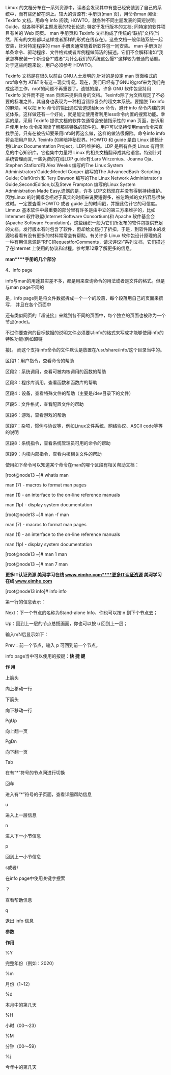 Limux 的文档分布在一系列资源中，读者会发现其中有些已经安装到了自己的系统中，而有些还留在网上。较大的资源有:
手册页(man 页)，用命令man 阅读:
Texinfo 文档，用命令 info 阅读;
HOWTO，就各种不同主题发表的简短说明;
Guide，就各种不同主题发表的较长论述;
特定于发行版本的文档;
同特定的软件项目有关的 Web 网页。
man 手册页和 Texinfo 文档构成了传统的“联机”文档(当然，所有的文档都以这样或者那样的形式在线存在)。这些文档一般伴随系统一起安装，针对特定程序的 man 手册页通常随着新软件包一同安装。
man 手册页对单条命令、驱动程序、文件格式或者库例程做简洁的描述。它们不会解释诸如“我该怎样安装一个新设备?”或者“为什么我们的系统这么慢?”这样较为普通的话题。对于这些问题来说，用户必须参考 HOWTO。

Texinfo 文档是在很久以前由 GNU人士发明的,针对的是设定 man 页面格式的 nrof命令为 AT&T专有这一现实情况。现在，我们已经有了GNU的grof来为我们完成这项工作，nrof的问题不再重要了。遗憾的是，许多 GNU 软件包坚持用 Texinfo 文件而不是 man 页面来提供自身的文档。Texinfo除了为文档规定了不必要的标准之外，其自身也表现为一种相当错综复杂的超文本系统。要摆脱 Texinfo 的麻烦，可以把 info 命令的输出通过管道送给less 命令，避开 info 命令内建的浏览体系。这样做还有一个好处，就是能让使用者利用less命令内置的搜索功能。幸运的是，采用 Texinfo 提供文档的软件包通常会安装指示性的 man 页面，告诉用户使用 info 命令来阅读了解那些特殊的软件包。用户可以坚持使用man命令来查找手册，只有在被告知要采用info时再这么做，这样的做法很保险。命令info imfo 将会把用户带入 Texinfo 的黑暗神秘世界。HOWTO 和 guide 是由 Linux 建档计划(Linux Documentation Project，LDP)维护的。LDP 是所有各类 Linux 有用信息的中心知识库。它也集中力量将 Linux 的相关文档翻译成其他语言。特别针对系统管理而言,一些免费的在线LDP guide有:Lars Wirzenius、Joanna Oja、Stephen Stafiord和 Alex Weeks 编写的The Linux System Administrators'Guide;Mendel Cooper 编写的The AdvancedBash-Scripting Guide; OlafKirch 和 Tery Dawson 编写的The Linux Network Administrator's Guide,SecondEdition;以及Steve Frampton 编写的Linux System Administration Made Easy.遗憾的是，许多 LDP文档现在并没有得到持续维护。因为Linux 的时间概念相对于真实的时间来说要短得多，被忽略掉的文档容易很快过时。一定要査看 HOWTO 或者 guide 上的时间戳，并据此估计它的可信度。
Limnux 基本软件中最重要的部分里有许多是由中立的第三方来维护的，比如Intemmet 软件联盟(Internet Software Consortium)和 Apache 软件基金会(Apache Software Foundation)。这些组织一般为它们所发布的软件包提供充足的文档。发行版本有时包含了软件，但却给文档打了折扣，于是，到软件原本的发源地看看有没有更多的材料常常会有帮助。有关许多 Linux 软件包设计原理的另一种有用信息源是“RFC(RequestforComments，请求评议)”系列文档，它们描述了在Internet 上使用的协议和过程。参考第12章了解更多的信息。



**man****手册的几个部分**

4、info page

info与man的用途其实差不多，都是用来查询命令的用法或者是文件的格式。但是与man page不同的

是，info page则是将文件数据拆成一个一个的段落，每个段落用自己的页面来撰写， 并且在各个页面中

还有类似网页的『超链接』来跳到各不同的页面中，每个独立的页面也被称为一个节点(node)。

不过你要查询的目标数据的说明文件必须要以info的格式来写成才能够使用info的特殊功能(例如超链

接)。 而这个支持info命令的文件默认是放置在/usr/share/info/这个目录当中的。

区段1：用户指令，查看命令的帮助

区段2：系统调用，查看可被内核调用的函数的帮助

区段3：程序库调用，查看函数和函数库的帮助

区段4：设备，查看特殊文件的帮助（主要是/dev目录下的文件）

区段5：文件格式，查看配置文件的帮助

区段6：游戏，查看游戏的帮助

区段7：杂项，惯例与协议等，例如Linux文件系统、网络协议、ASCII code等等的说明

区段8：系统指令，查看系统管理员可用的命令的帮助

区段9：内核内部指令，查看内核相关文件的帮助

使用如下命令可以知道某个命令在man的哪个区段有相关帮助文档：

[root@node13 ~]# whatis man

man (7) - macros to format man pages

man (1) - an interface to the on-line reference manuals

man (1p) - display system documentation

[root@node13 ~]# man -f man

man (7) - macros to format man pages

man (1) - an interface to the on-line reference manuals

man (1p) - display system documentation

[root@node13 ~]# man 1 man

[root@node13 ~]# man 7 man

**更多IT认证资源 美河学习在线 www.eimhe.com****更多IT认证资源 美河学习在线 www.eimhe.com**

[root@node13 info]# info info

第一行的信息表示：

Next：下一个节点的名称为Stand-alone Info，你也可以按 n 到下个节点去；

Up：回到上一层的节点总揽画面，你也可以按 u 回到上一层；

输入n/N后显示如下：

Prev：前一个节点，输入 p 可回到前一个节点。

info page当中可以使用的按键：**快 捷 键** 

**作 用**

上箭头 

向上移动一行

下箭头 

向下移动一行

PgUp 

向上翻一页

PgDn 

向下翻一页

Tab 

在有“*”符号的节点间进行切换

回车 

进入有“*”符号的子页面，查看详细帮助信息

u 

进入上一层信息

n 

进入下一小节信息

p 

回到上一小节信息

s或者/ 

在info page中使用关键字搜索

？ 

查看帮助信息

q 

退出 info 信息

**参数** 

**作用**

%Y 

完整年份（例如：2020）

%m 

月份（1~12）

%d 

本月中的第几天

%H 

小时（00～23）

%M 

分钟（00～59）

%j 

今年中的第几天